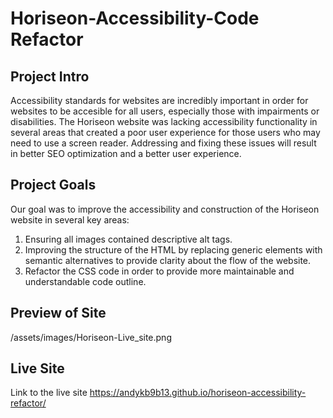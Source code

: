 # Horiseon-Accessibility-Code Refactor

## Project Intro
Accessibility standards for websites are incredibly important in order for websites to be accesible for all users, especially those with impairments or disabilities. The Horiseon website was lacking accessibility functionality in several areas that created a poor user experience for those users who may need to use a screen reader. Addressing and fixing these issues will result in better SEO optimization and a better user experience. 

## Project Goals
Our goal was to improve the accessibility and construction of the Horiseon website in several key areas:

1. Ensuring all images contained descriptive alt tags.
2. Improving the structure of the HTML by replacing generic elements with semantic alternatives to provide clarity about the flow of the website. 
3. Refactor the CSS code in order to provide more maintainable and understandable code outline. 

## Preview of Site
/assets/images/Horiseon-Live_site.png

## Live Site
Link to the live site <https://andykb9b13.github.io/horiseon-accessibility-refactor/>

